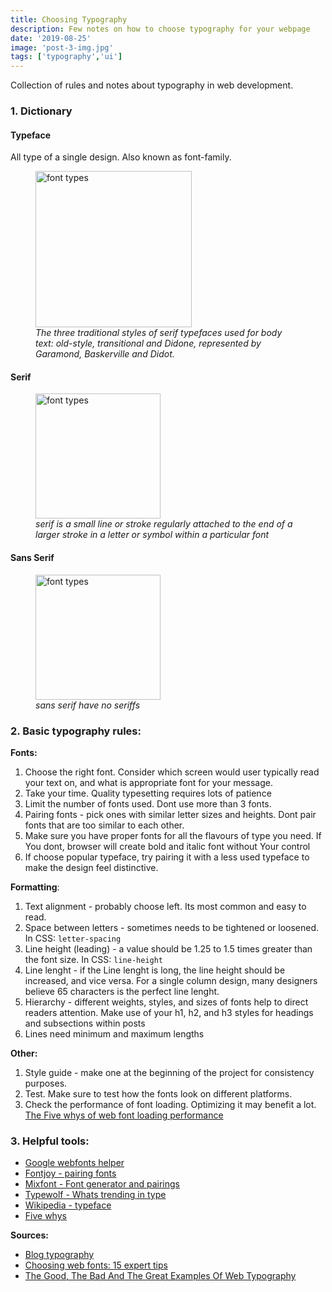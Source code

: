 ```yaml
---
title: Choosing Typography
description: Few notes on how to choose typography for your webpage
date: '2019-08-25'
image: 'post-3-img.jpg'
tags: ['typography','ui']
---
```

Collection of rules and notes about typography in web development.

### 1. Dictionary
#### Typeface
All type of a single design. Also known as font-family.
<figure class="image">
  <img src="https://upload.wikimedia.org/wikipedia/commons/b/b5/Three_ages.png" width="250" alt="font types">
  <figcaption><i>The three traditional styles of serif typefaces used for body text: old-style, transitional and Didone, represented by Garamond, Baskerville and Didot.</i></figcaption>
</figure>

#### Serif
<figure class="image">
    <img src="https://upload.wikimedia.org/wikipedia/commons/2/26/Serif_and_sans-serif_03.svg" alt="font types" width="200">
    <figcaption><i>serif is a small line or stroke regularly attached to the end of a larger stroke in a letter or symbol within a particular font</i></figcaption>
</figure>

#### Sans Serif
<figure class="image">
    <img src="https://upload.wikimedia.org/wikipedia/commons/9/99/Serif_and_sans-serif_01.svg" alt="font types" width="200">
    <figcaption><i>sans serif have no seriffs</i></figcaption>
</figure>

### 2. Basic typography rules:
**Fonts:**
1. Choose the right font. Consider which screen would user typically read your text on, and what is appropriate font for your message.
1. Take your time. Quality typesetting requires lots of patience
1. Limit the number of fonts used. Dont use more than 3 fonts.
1. Pairing fonts - pick ones with similar letter sizes and heights. Dont pair fonts that are too similar to each other.
1. Make sure you have proper fonts for all the flavours of type you need. If You dont, browser will create bold and italic font without Your control
1. If choose popular typeface, try pairing it with a less used typeface to make the design feel distinctive.

**Formatting**: 
1. Text alignment - probably choose left. Its most common and easy to read.
1. Space between letters - sometimes needs to be tightened or loosened. In CSS: `letter-spacing`
1. Line height (leading) - a value should be 1.25 to 1.5 times greater than the font size. In CSS: `line-height`
1. Line lenght - if the Line lenght is long, the line height should be increased, and vice versa. For a single column design, many designers believe 65 characters is the perfect line lenght.
1. Hierarchy - different weights, styles, and sizes of fonts help to direct readers attention. Make use of your h1, h2, and h3 styles for headings and subsections within posts
1. Lines need minimum and maximum lengths

**Other:**
1. Style guide - make one at the beginning of the project for consistency purposes.
1. Test. Make sure to test how the fonts look on different platforms.
1. Check the performance of font loading. Optimizing it may benefit a lot. 
[The Five whys of web font loading performance](https://www.zachleat.com/web/five-whys/)


### 3. Helpful tools:

* [Google webfonts helper](https://google-webfonts-helper.herokuapp.com)
* [Fontjoy - pairing fonts](https://fontjoy.com/)
* [Mixfont - Font generator and pairings](https://www.mixfont.com/)
* [Typewolf - Whats trending in type](https://www.typewolf.com/)
* [Wikipedia - typeface](https://en.wikipedia.org/wiki/Typeface)
* [Five whys](https://www.zachleat.com/web/five-whys/)

**Sources:**
* [Blog typography](https://convertkit.com/blog-typography)
* [Choosing web fonts: 15 expert tips](https://www.creativebloq.com/web-design/choose-web-fonts-1233034)
* [The Good, The Bad And The Great Examples Of Web Typography](https://www.smashingmagazine.com/2014/12/the-good-the-bad-and-the-great-examples-of-web-typography/)
